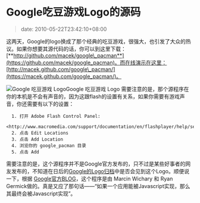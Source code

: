 # Google吃豆游戏Logo的源码
>date: 2010-05-22T23:42:10+08:00


这两天，Google的logo换成了那个经典的吃豆游戏，很强大，也引发了大众的热议。如果你想要其源代码的话，你可以到这里下载：[**http://github.com/macek/google\_pacman**](https://github.com/macek/google_pacman)。而在线演示在这里：[http://macek.github.com/google\_pacman/](https://macek.github.com/google_pacman/)。


![Google 吃豆游戏 Logo](https://coolshell.cn/wp-content/uploads/2010/05/google_pacman.jpg "Google 吃豆游戏 Logo")Google 吃豆游戏 Logo
需要注意的是，那个源程序在你的本机是不会有声音的，因为这跟flash的设置有关系，如果你需要有游戏声音，你还需要有以下的设置：



```
  1. 打开 Adobe Flash Control Panel:
     <http://www.macromedia.com/support/documentation/en/flashplayer/help/settings_manager04.html>
  2. 点击 Edit Locations
  3. 点击 Add Location
  4. 浏览你的 google_pacman 目录
  5. 点击 Add
```

需要注意的是，这个源程序并不是Google官方发布的，只不过是某些好事者的网友发布的，不知道在日后的[Google的Logo归档](https://www.google.com/logos/index.html)中是否会见到这个Logo。顺便说一下，根据 [Google官方BLOG](https://googleblog.blogspot.com/2010/05/celebrating-pac-mans-30th-birthday.html)，这个程序是由 Marcin Wichary 和 Ryan Germick做的。真是又应了那句话——“如果一个应用能被Javascript实现，那么其最终会被Javascript实现”。


